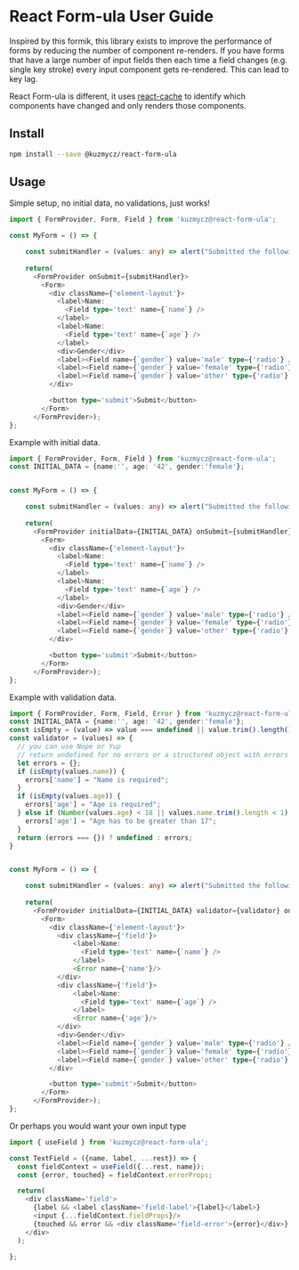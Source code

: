 # React Form-ula User Guide
Inspired by this formik, this library exists to improve the performance of forms by reducing the number of component re-renders. If you have forms that have a large number 
of input fields then each time a field changes (e.g. single key stroke) every input component gets re-rendered. This can lead to key lag.

React Form-ula is different, it uses [react-cache](https://github.com/kuzmycz/react-cache) to identify which components have changed and only renders those components. 
   
## Install

```bash
npm install --save @kuzmycz/react-form-ula
```

## Usage

Simple setup, no initial data, no validations, just works!
```typescript jsx
import { FormProvider, Form, Field } from 'kuzmycz@react-form-ula';

const MyForm = () => {

    const submitHandler = (values: any) => alert("Submitted the following " + values);
    
    return(
      <FormProvider onSubmit={submitHandler}>
        <Form>
          <div className={'element-layout'}>
            <label>Name:
              <Field type='text' name={`name`} />
            </label>
            <label>Name:
              <Field type='text' name={`age`} />
            </label>
            <div>Gender</div>
            <label><Field name={`gender`} value='male' type={'radio'} /> Male</label>
            <label><Field name={`gender`} value='female' type={'radio'} /> Female</label>
            <label><Field name={`gender`} value='other' type={'radio'} /> Other</label>
          </div>

          <button type='submit'>Submit</button>
        </Form>
      </FormProvider>);
};

```

Example with initial data.
```typescript jsx
import { FormProvider, Form, Field } from 'kuzmycz@react-form-ula';
const INITIAL_DATA = {name:'', age: '42', gender:'female'};


const MyForm = () => {

    const submitHandler = (values: any) => alert("Submitted the following " + values);
    
    return(
      <FormProvider initialData={INITIAL_DATA} onSubmit={submitHandler}>
        <Form>
          <div className={'element-layout'}>
            <label>Name:
              <Field type='text' name={`name`} />
            </label>
            <label>Name:
              <Field type='text' name={`age`} />
            </label>
            <div>Gender</div>
            <label><Field name={`gender`} value='male' type={'radio'} /> Male</label>
            <label><Field name={`gender`} value='female' type={'radio'} /> Female</label>
            <label><Field name={`gender`} value='other' type={'radio'} /> Other</label>
          </div>

          <button type='submit'>Submit</button>
        </Form>
      </FormProvider>);
};
```

Example with validation data.
```typescript jsx
import { FormProvider, Form, Field, Error } from 'kuzmycz@react-form-ula';
const INITIAL_DATA = {name:'', age: '42', gender:'female'};
const isEmpty = (value) => value === undefined || value.trim().length() < 1;
const validator = (values) => {
  // you can use Nope or Yup
  // return undefined for no errors or a structured object with errors
  let errors = {};
  if (isEmpty(values.name)) {
    errors['name'] = "Name is required";
  }
  if (isEmpty(values.age)) {
    errors['age'] = "Age is required";
  } else if (Number(values.age) < 18 || values.name.trim().length < 1) {
    errors['age'] = "Age has to be greater than 17";
  }
  return (errors === {}) ? undefined : errors;
}


const MyForm = () => {

    const submitHandler = (values: any) => alert("Submitted the following " + values);
    
    return(
      <FormProvider initialData={INITIAL_DATA} validator={validator} onSubmit={submitHandler}>
        <Form>
          <div className={'element-layout'}>
            <div className={'field'}>
                <label>Name:
                  <Field type='text' name={`name`} />
                </label>
                <Error name={'name'}/>
            </div>
            <div className={'field'}>
                <label>Name:
                  <Field type='text' name={`age`} />
                </label>
                <Error name={'age'}/>
            </div>
            <div>Gender</div>
            <label><Field name={`gender`} value='male' type={'radio'} /> Male</label>
            <label><Field name={`gender`} value='female' type={'radio'} /> Female</label>
            <label><Field name={`gender`} value='other' type={'radio'} /> Other</label>
          </div>

          <button type='submit'>Submit</button>
        </Form>
      </FormProvider>);
};
```

Or perhaps you would want your own input type


```typescript jsx
import { useField } from 'kuzmycz@react-form-ula';

const TextField = ({name, label, ...rest}) => {
  const fieldContext = useField({...rest, name});
  const {error, touched} = fieldContext.errorProps;

  return(
    <div className='field'>
      {label && <label className='field-label'>{label}</label>}
      <input {...fieldContext.fieldProps}/>
      {touched && error && <div className='field-error'>{error}</div>}
    </div>
  );

};
```
